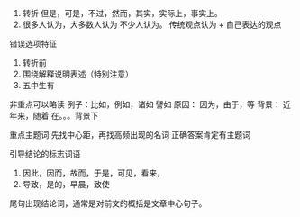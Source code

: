 1. 转折  但是，可是，不过，然而，其实，实际上，事实上。
2. 很多人认为，大多数人认为  不少人认为。    传统观点认为 + 自己表达的观点


错误选项特征
1. 转折前 
2. 围绕解释说明表述（特别注意）
3. 五中生有

非重点可以略读
例子：比如，例如，诸如 譬如
原因： 因为，由于，等
背景： 近年来，随着  在。。。背景下


重点主题词
先找中心距，再找高频出现的名词  正确答案肯定有主题词


引导结论的标志词语

1. 因此，因而，故而，于是，可见，看来，
2. 导致，是的，早晨，致使


尾句出现结论词，通常是对前文的概括是文章中心句子。